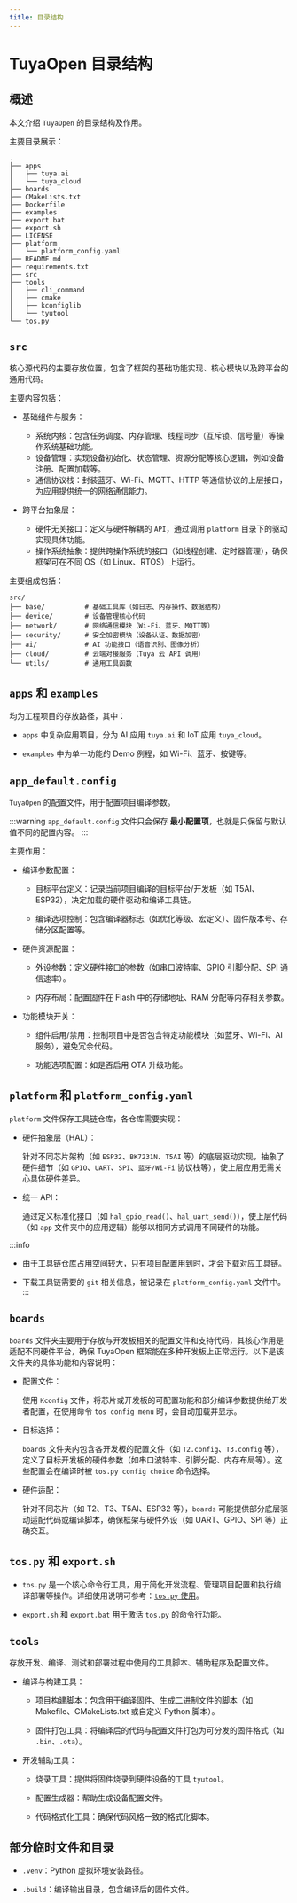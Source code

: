 ```yaml
---
title: 目录结构
---
```


# TuyaOpen 目录结构

## 概述

本文介绍 `TuyaOpen` 的目录结构及作用。

主要目录展示：

```
.
├── apps
│   ├── tuya.ai
│   └── tuya_cloud
├── boards
├── CMakeLists.txt
├── Dockerfile
├── examples
├── export.bat
├── export.sh
├── LICENSE
├── platform
│   └── platform_config.yaml
├── README.md
├── requirements.txt
├── src
├── tools
│   ├── cli_command
│   ├── cmake
│   ├── kconfiglib
│   └── tyutool
└── tos.py
```

## `src`

核心源代码的主要存放位置，包含了框架的基础功能实现、核心模块以及跨平台的通用代码。

主要内容包括：

- 基础组件与服务：
    - 系统内核：包含任务调度、内存管理、线程同步（互斥锁、信号量）等操作系统基础功能。
    - 设备管理：实现设备初始化、状态管理、资源分配等核心逻辑，例如设备注册、配置加载等。
    - 通信协议栈：封装蓝牙、Wi-Fi、MQTT、HTTP 等通信协议的上层接口，为应用提供统一的网络通信能力。

- 跨平台抽象层：
    - 硬件无关接口：定义与硬件解耦的 `API`，通过调用 `platform` 目录下的驱动实现具体功能。
    - 操作系统抽象：提供跨操作系统的接口（如线程创建、定时器管理），确保框架可在不同 OS（如 Linux、RTOS）上运行。

主要组成包括：

```
src/
├── base/          # 基础工具库（如日志、内存操作、数据结构）
├── device/        # 设备管理核心代码
├── network/       # 网络通信模块（Wi-Fi、蓝牙、MQTT等）
├── security/      # 安全加密模块（设备认证、数据加密）
├── ai/            # AI 功能接口（语音识别、图像分析）
├── cloud/         # 云端对接服务（Tuya 云 API 调用）
└── utils/         # 通用工具函数
```

## `apps` 和 `examples`

均为工程项目的存放路径，其中：

- `apps` 中复杂应用项目，分为 AI 应用 `tuya.ai` 和 IoT 应用 `tuya_cloud`。

- `examples` 中为单一功能的 Demo 例程，如 Wi-Fi、蓝牙、按键等。

## `app_default.config`

`TuyaOpen` 的配置文件，用于配置项目编译参数。

:::warning
`app_default.config` 文件只会保存 **最小配置项**，也就是只保留与默认值不同的配置内容。
:::

主要作用：

- 编译参数配置：

    - 目标平台定义：记录当前项目编译的目标平台/开发板（如 T5AI、ESP32），决定加载的硬件驱动和编译工具链。

    - 编译选项控制：包含编译器标志（如优化等级、宏定义）、固件版本号、存储分区配置等。

- 硬件资源配置：

    - 外设参数：定义硬件接口的参数（如串口波特率、GPIO 引脚分配、SPI 通信速率）。

    - 内存布局：配置固件在 Flash 中的存储地址、RAM 分配等内存相关参数。

- 功能模块开关：

    - 组件启用/禁用：控制项目中是否包含特定功能模块（如蓝牙、Wi-Fi、AI 服务），避免冗余代码。

    - 功能选项配置：如是否启用 OTA 升级功能。

## `platform` 和 `platform_config.yaml`

`platform` 文件保存工具链仓库，各仓库需要实现：

- 硬件抽象层（HAL）：
    
    针对不同芯片架构（如 `ESP32`、`BK7231N`、`T5AI` 等）的底层驱动实现，抽象了硬件细节（如 `GPIO`、`UART`、`SPI`、`蓝牙/Wi-Fi` 协议栈等），使上层应用无需关心具体硬件差异。
    
- 统一 API：
    
    通过定义标准化接口（如 `hal_gpio_read()`、`hal_uart_send()`），使上层代码（如 `app` 文件夹中的应用逻辑）能够以相同方式调用不同硬件的功能。

:::info
- 由于工具链仓库占用空间较大，只有项目配置用到时，才会下载对应工具链。

- 下载工具链需要的 `git` 相关信息，被记录在 `platform_config.yaml` 文件中。
:::

## `boards`

`boards` 文件夹主要用于存放与开发板相关的配置文件和支持代码，其核心作用是适配不同硬件平台，确保 TuyaOpen 框架能在多种开发板上正常运行。以下是该文件夹的具体功能和内容说明：

- 配置文件：

    使用 `Kconfig` 文件，将芯片或开发板的可配置功能和部分编译参数提供给开发者配置，在使用命令 `tos config menu` 时，会自动加载并显示。

- 目标选择：

    `boards` 文件夹内包含各开发板的配置文件（如 `T2.config`、`T3.config` 等），定义了目标开发板的硬件参数（如串口波特率、引脚分配、内存布局等）。这些配置会在编译时被 `tos.py config choice` 命令选择。

- 硬件适配：

    针对不同芯片（如 T2、T3、T5AI、ESP32 等），`boards` 可能提供部分底层驱动适配代码或编译脚本，确保框架与硬件外设（如 UART、GPIO、SPI 等）正确交互。


## `tos.py` 和 `export.sh`

- `tos.py` 是一个核心命令行工具，用于简化开发流程、管理项目配置和执行编译部署等操作。详细使用说明可参考：[`tos.py` 使用](./tos-tools/tos-guide.md)。

- `export.sh` 和 `export.bat` 用于激活 `tos.py` 的命令行功能。

## `tools`

存放开发、编译、测试和部署过程中使用的工具脚本、辅助程序及配置文件。

- 编译与构建工具：

    - 项目构建脚本：包含用于编译固件、生成二进制文件的脚本（如 Makefile、CMakeLists.txt 或自定义 Python 脚本）。

    - 固件打包工具：将编译后的代码与配置文件打包为可分发的固件格式（如 `.bin`、`.ota`）。

- 开发辅助工具：

    - 烧录工具：提供将固件烧录到硬件设备的工具 `tyutool`。

    - 配置生成器：帮助生成设备配置文件。

    - 代码格式化工具：确保代码风格一致的格式化脚本。

## 部分临时文件和目录

- `.venv`：Python 虚拟环境安装路径。

- `.build`：编译输出目录，包含编译后的固件文件。
